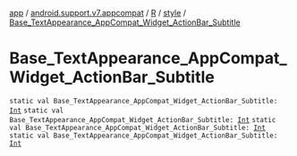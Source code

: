 [app](../../../index.md) / [android.support.v7.appcompat](../../index.md) / [R](../index.md) / [style](index.md) / [Base_TextAppearance_AppCompat_Widget_ActionBar_Subtitle](.)

# Base_TextAppearance_AppCompat_Widget_ActionBar_Subtitle

`static val Base_TextAppearance_AppCompat_Widget_ActionBar_Subtitle: `[`Int`](https://kotlinlang.org/api/latest/jvm/stdlib/kotlin/-int/index.html)
`static val Base_TextAppearance_AppCompat_Widget_ActionBar_Subtitle: `[`Int`](https://kotlinlang.org/api/latest/jvm/stdlib/kotlin/-int/index.html)
`static val Base_TextAppearance_AppCompat_Widget_ActionBar_Subtitle: `[`Int`](https://kotlinlang.org/api/latest/jvm/stdlib/kotlin/-int/index.html)
`static val Base_TextAppearance_AppCompat_Widget_ActionBar_Subtitle: `[`Int`](https://kotlinlang.org/api/latest/jvm/stdlib/kotlin/-int/index.html)